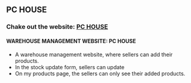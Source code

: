 ## PC HOUSE
### Chake out the website: [PC HOUSE](https://pc-house-ef7fb.web.app/)

#### WAREHOUSE MANAGEMENT WEBSITE: PC HOUSE
* A warehouse management website, where sellers can add their products.
* In the stock update form, sellers can update
* On my products page, the sellers can only see their added products.




